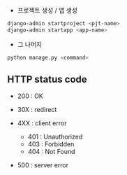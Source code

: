 - 프로젝트 생성 / 앱 생성
```zsh
django-admin startproject <pjt-name>
django-admin startapp <app-name>
```

- 그 나머지
```zsh
python manage.py <command>
```

## HTTP status code

- 200 : OK
- 30X : redirect

- 4XX : client error
    - 401 : Unauthorized
    - 403 : Forbidden
    - 404 : Not Found

- 500 : server error